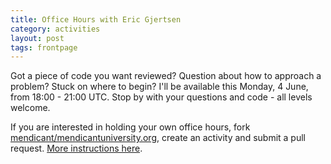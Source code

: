 ```yaml
---
title: Office Hours with Eric Gjertsen
category: activities
layout: post
tags: frontpage
---
```


Got a piece of code you want reviewed? Question about how to approach a problem? Stuck on where to begin? I'll be available this Monday, 4 June, from 18:00 - 21:00 UTC. Stop by with your questions and code - all levels welcome.

If you are interested in holding your own office hours, fork [mendicant/mendicantuniversity.org](https://github.com/mendicant/mendicantuniversity.org), create an activity and submit a pull request. [More instructions here](https://github.com/mendicant/mendicantuniversity.org/wiki/How-to-post-an-activity-to-mendicantuniversity.org).

